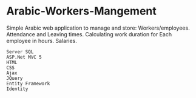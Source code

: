 # Arabic-Workers-Mangement
Simple Arabic web application to manage and store:
   Workers/employees.
   Attendance and Leaving times.
   Calculating work duration for Each employee in hours.
   Salaries.

    Server SQL
    ASP.Net MVC 5
    HTML
    CSS
    Ajax 
    JQuery
    Entity Framework
    Identity
